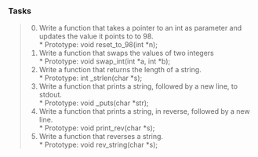 ### Tasks   

> 0. Write a function that takes a pointer to an int as parameter and updates the value it points to to 98.   
	* Prototype: void reset_to_98(int *n);   
> 1. Write a function that swaps the values of two integers   
	* Prototype: void swap_int(int *a, int *b);  
> 2. Write a function that returns the length of a string.   
	* Prototype: int _strlen(char *s);  
> 3. Write a function that prints a string, followed by a new line, to stdout.   
	* Prototype: void _puts(char *str);   
> 4. Write a function that prints a string, in reverse, followed by a new line.   
	* Prototype: void print_rev(char *s);   
> 5. Write a function that reverses a string.   
	* Prototype: void rev_string(char *s);    
 
